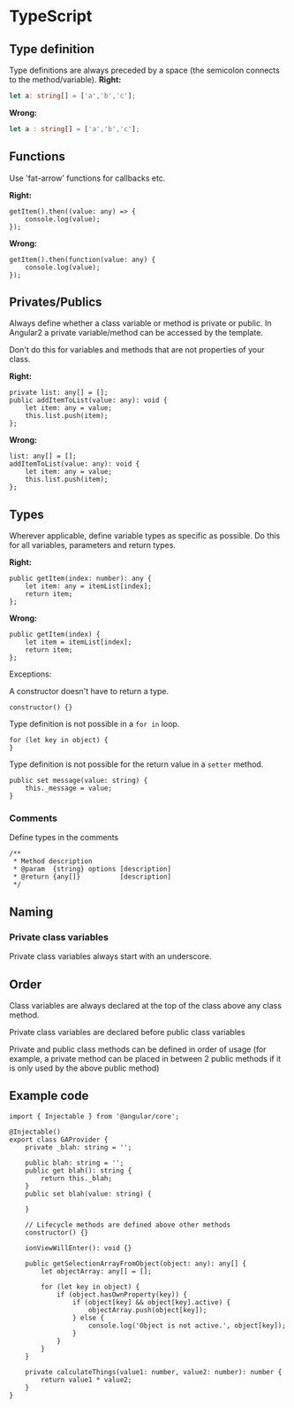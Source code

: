 # TypeScript

## Type definition
Type definitions are always preceded by a space (the semicolon connects to the method/variable).
**Right:**
```typescript
let a: string[] = ['a','b','c'];
```
**Wrong:**
```typescript
let a : string[] = ['a','b','c'];
```

## Functions
Use 'fat-arrow' functions for callbacks etc.

**Right:**
```
getItem().then((value: any) => {
	console.log(value);
});
```
**Wrong:**
```
getItem().then(function(value: any) {
	console.log(value);
});
```

## Privates/Publics
Always define whether a class variable or method is private or public. In Angular2 a private variable/method can be accessed by the template.

Don't do this for variables and methods that are not properties of your class.

**Right:**
```
private list: any[] = [];
public addItemToList(value: any): void {
	let item: any = value;
	this.list.push(item);
};
```
**Wrong:**
```
list: any[] = [];
addItemToList(value: any): void {
	let item: any = value;
	this.list.push(item);
};
```

## Types
Wherever applicable, define variable types as specific as possible.
Do this for all variables, parameters and return types.

**Right:**
```
public getItem(index: number): any {
	let item: any = itemList[index];
	return item;
};
```
**Wrong:**
```
public getItem(index) {
	let item = itemList[index];
	return item;
};
```

Exceptions:

A constructor doesn't have to return a type.
```
constructor() {}
```

Type definition is not possible in a `for in` loop.
```
for (let key in object) {
}
```

Type definition is not possible for the return value in a `setter` method.
```
public set message(value: string) {
	this._message = value;
}
```

### Comments
Define types in the comments
```
/**
 * Method description
 * @param  {string} options [description]
 * @return {any[]}          [description]
 */
```

## Naming
### Private class variables
Private class variables always start with an underscore.

## Order
Class variables are always declared at the top of the class above any class method.

Private class variables are declared before public class variables

Private and public class methods can be defined in order of usage (for example, a private method can be placed in between 2 public methods if it is only used by the above public method)


## Example code
```
import { Injectable } from '@angular/core';

@Injectable()
export class GAProvider {
	private _blah: string = '';

	public blah: string = '';
	public get blah(): string {
		return this._blah;
	}
	public set blah(value: string) {

	}

	// Lifecycle methods are defined above other methods
	constructor() {}

	ionViewWillEnter(): void {}

	public getSelectionArrayFromObject(object: any): any[] {
		let objectArray: any[] = [];

		for (let key in object) {
			if (object.hasOwnProperty(key)) {
				if (object[key] && object[key].active) {
					objectArray.push(object[key]);
				} else {
					console.log('Object is not active.', object[key]);
				}
			}
		}
	}

	private calculateThings(value1: number, value2: number): number {
		return value1 * value2;
	}
}
```
